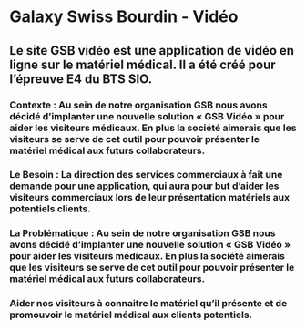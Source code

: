 # Galaxy Swiss Bourdin - Vidéo 

## Le site GSB vidéo est une application de vidéo en ligne sur le matériel médical. Il a été créé pour l’épreuve E4 du BTS SIO.

### Contexte : Au sein de notre organisation GSB nous avons décidé d’implanter une nouvelle solution « GSB Vidéo » pour aider les visiteurs médicaux. En plus la société aimerais que les visiteurs se serve de cet outil pour pouvoir présenter le matériel médical aux futurs collaborateurs.

### Le Besoin : La direction des services commerciaux à fait une demande pour une application, qui aura pour but d’aider les visiteurs commerciaux lors de leur présentation matériels aux potentiels clients.

### La Problématique : Au sein de notre organisation GSB nous avons décidé d’implanter une nouvelle solution « GSB Vidéo » pour aider les visiteurs médicaux. En plus la société aimerais que les visiteurs se serve de cet outil pour pouvoir présenter le matériel médical aux futurs collaborateurs.

### Aider nos visiteurs à connaitre le matériel qu’il présente et de promouvoir le matériel médical aux clients potentiels.




